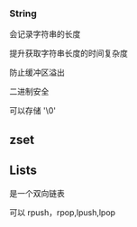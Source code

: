 ### String

会记录字符串的长度

提升获取字符串长度的时间复杂度

防止缓冲区溢出



二进制安全

可以存储 '\0'



## zset





## Lists

是一个双向链表

可以 rpush，rpop,lpush,lpop





